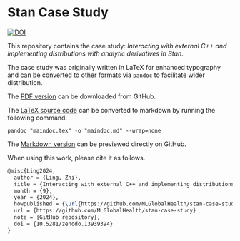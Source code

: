 # Stan Case Study
[![DOI](https://zenodo.org/badge/854074900.svg)](https://doi.org/10.5281/zenodo.13939394)

This repository contains the case study: *Interacting with external C++ and implementing distributions with analytic derivatives in Stan*.

The case study was originally written in LaTeX for enhanced typography and can be converted to other formats via `pandoc` to facilitate wider distribution.

The [PDF version](/docs/maindoc.pdf) can be downloaded from GitHub.

The [LaTeX source code](/docs/maindoc.tex) can be converted to markdown by running the following command:

```shell
pandoc "maindoc.tex" -o "maindoc.md" --wrap=none
```

The [Markdown version](/docs/maindoc.md) can be previewed directly on GitHub.



When using this work, please cite it as follows.
```latex
@misc{Ling2024,
  author = {Ling, Zhi},
  title = {Interacting with external C++ and implementing distributions with analytic derivatives in Stan},
  month = {9},
  year = {2024},
  howpublished = {\url{https://github.com/MLGlobalHealth/stan-case-study}},
  url = {https://github.com/MLGlobalHealth/stan-case-study}
  note = {GitHub repository},
  doi = {10.5281/zenodo.13939394}
}
```
